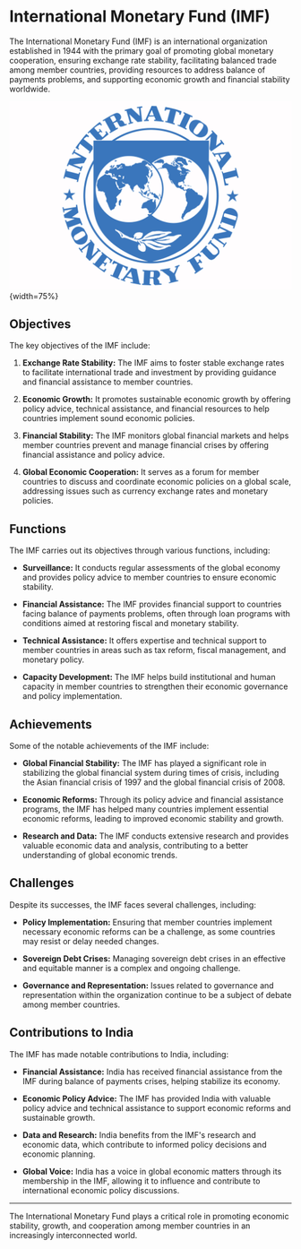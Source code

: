 # International Monetary Fund (IMF)



The International Monetary Fund (IMF) is an international organization established in 1944 with the primary goal of promoting global monetary cooperation, ensuring exchange rate stability, facilitating balanced trade among member countries, providing resources to address balance of payments problems, and supporting economic growth and financial stability worldwide.

![IMF](image.png){width=75%}

## Objectives

The key objectives of the IMF include:

1. **Exchange Rate Stability:** The IMF aims to foster stable exchange rates to facilitate international trade and investment by providing guidance and financial assistance to member countries.

2. **Economic Growth:** It promotes sustainable economic growth by offering policy advice, technical assistance, and financial resources to help countries implement sound economic policies.

3. **Financial Stability:** The IMF monitors global financial markets and helps member countries prevent and manage financial crises by offering financial assistance and policy advice.

4. **Global Economic Cooperation:** It serves as a forum for member countries to discuss and coordinate economic policies on a global scale, addressing issues such as currency exchange rates and monetary policies.

## Functions

The IMF carries out its objectives through various functions, including:

- **Surveillance:** It conducts regular assessments of the global economy and provides policy advice to member countries to ensure economic stability.

- **Financial Assistance:** The IMF provides financial support to countries facing balance of payments problems, often through loan programs with conditions aimed at restoring fiscal and monetary stability.

- **Technical Assistance:** It offers expertise and technical support to member countries in areas such as tax reform, fiscal management, and monetary policy.

- **Capacity Development:** The IMF helps build institutional and human capacity in member countries to strengthen their economic governance and policy implementation.

## Achievements

Some of the notable achievements of the IMF include:

- **Global Financial Stability:** The IMF has played a significant role in stabilizing the global financial system during times of crisis, including the Asian financial crisis of 1997 and the global financial crisis of 2008.

- **Economic Reforms:** Through its policy advice and financial assistance programs, the IMF has helped many countries implement essential economic reforms, leading to improved economic stability and growth.

- **Research and Data:** The IMF conducts extensive research and provides valuable economic data and analysis, contributing to a better understanding of global economic trends.

## Challenges

Despite its successes, the IMF faces several challenges, including:

- **Policy Implementation:** Ensuring that member countries implement necessary economic reforms can be a challenge, as some countries may resist or delay needed changes.

- **Sovereign Debt Crises:** Managing sovereign debt crises in an effective and equitable manner is a complex and ongoing challenge.

- **Governance and Representation:** Issues related to governance and representation within the organization continue to be a subject of debate among member countries.

## Contributions to India

The IMF has made notable contributions to India, including:

- **Financial Assistance:** India has received financial assistance from the IMF during balance of payments crises, helping stabilize its economy.

- **Economic Policy Advice:** The IMF has provided India with valuable policy advice and technical assistance to support economic reforms and sustainable growth.

- **Data and Research:** India benefits from the IMF's research and economic data, which contribute to informed policy decisions and economic planning.

- **Global Voice:** India has a voice in global economic matters through its membership in the IMF, allowing it to influence and contribute to international economic policy discussions.

---

The International Monetary Fund plays a critical role in promoting economic stability, growth, and cooperation among member countries in an increasingly interconnected world.
